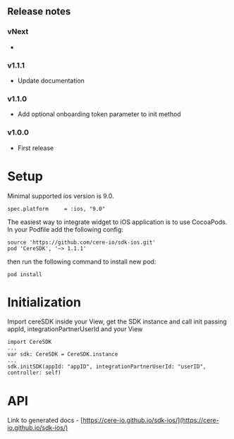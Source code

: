 ## Release notes
### vNext
*
### v1.1.1
* Update documentation
### v1.1.0
* Add optional onboarding token parameter to init method
### v1.0.0
* First release

# Setup

Minimal supported ios version is 9.0.
```
spec.platform     = :ios, "9.0"
```

The easiest way to integrate widget to iOS application is to use CocoaPods. In your Podfile add the following config:

```
source 'https://github.com/cere-io/sdk-ios.git'
pod 'CereSDK', '~> 1.1.1'
```
then run the following command to install new pod:

```
pod install
```

# Initialization

Import cereSDK inside your View, get the SDK instance and call init passing appId, integrationPartnerUserId and your View

```
import CereSDK
...
var sdk: CereSDK = CereSDK.instance
...
sdk.initSDK(appId: "appID", integrationPartnerUserId: "userID", controller: self)
```

# API

Link to generated docs - [https://cere-io.github.io/sdk-ios/](https://cere-io.github.io/sdk-ios/)
